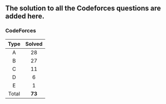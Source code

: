 ## The solution to all the Codeforces questions are added here.


### CodeForces

| Type   | Solved |
|:------:|:------:|
| A      |   28   |
| B      |   27   |
| C      |   11   |
| D      |    6   |
| E      |    1   |
| Total  | **73** |

